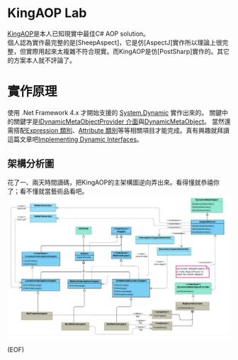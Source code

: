 # KingAOP Lab
[KingAOP](https://github.com/AntyaDev/KingAOP)是本人已知現實中最佳C# AOP solution。   
個人認為實作最完整的是[SheepAspect]，它是仿[AspectJ]實作所以理論上很完整，但實際用起來太複雜不符合現實。而KingAOP是仿[PostSharp]實作的。其它的方案本人就不評論了。

# 實作原理
使用 .Net Framework 4.x 才開始支援的 [System.Dynamic](https://docs.microsoft.com/zh-tw/dotnet/api/system.dynamic?view=netframework-4.8) 實作出來的。
關鍵中的關鍵字是[IDynamicMetaObjectProvider 介面](https://docs.microsoft.com/zh-tw/dotnet/api/system.dynamic.idynamicmetaobjectprovider?view=netframework-4.8)與[DynamicMetaObject](https://docs.microsoft.com/zh-tw/dotnet/api/system.dynamic.dynamicmetaobject?view=netframework-4.8)。
當然還需搭配[Expression 類別](https://docs.microsoft.com/zh-tw/dotnet/api/system.linq.expressions.expression?view=netframework-4.8)、[Attribute 類別](https://docs.microsoft.com/zh-tw/dotnet/api/system.attribute?view=netframework-4.8)等等相關項目才能完成。真有興趣就拜讀這篇文章吧[Implementing Dynamic Interfaces](https://github.com/relyky/KingAOPLab/blob/master/doc/implementing-dynamic-interfaces.pdf)。

## 架構分析圖
花了一、兩天時間讀碼，把KingAOP的主架構圖逆向弄出來。看得懂就恭禧你了；看不懂就當藝術品看吧。   
<img src="https://github.com/relyky/KingAOPLab/blob/master/doc/KingAOP%20%E7%B5%90%E6%A7%8B%E5%88%86%E6%9E%90%E9%A1%9E%E5%88%A5%E5%9C%96.png?raw=true" alt="KingAOP結構分析類別圖">
   
(EOF)
